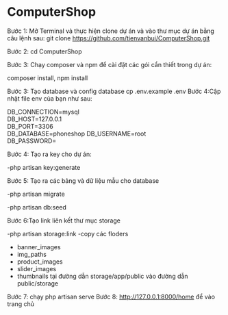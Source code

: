 # ComputerShop
Bước 1: Mở Terminal và thực hiện clone dự án và vào thư mục dự án bằng câu lệnh sau: git clone https://github.com/tienvanbui/ComputerShop.git

Bước 2: cd ComputerShop

Bước 3: Chạy composer và npm để cài đặt các gói cần thiết trong dự án:

composer install,
npm install 

Bước 3: Tạo database và config database
cp .env.example .env
Bước 4:Cập nhật file env của bạn như sau:

DB_CONNECTION=mysql          
DB_HOST=127.0.0.1            
DB_PORT=3306                 
DB_DATABASE=phoneshop
DB_USERNAME=root             
DB_PASSWORD=  

Bước 4: Tạo ra key cho dự án:

-php artisan key:generate

Bước 5: Tạo ra các bảng và dữ liệu mẫu cho database

-php artisan migrate

-php artisan db:seed

Bước 6:Tạo link liên kết thư mục storage

-php artisan storage:link
-copy các floders
+ banner_images
+ img_paths
+ product_images
+ slider_images
+ thumbnails
tại đường dẫn storage/app/public vào đường dẫn public/storage

Bước 7: chạy php artisan serve
Bước 8: http://127.0.0.1:8000/home để vào trang chủ
